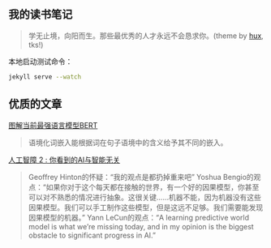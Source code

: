 ## 我的读书笔记

> 学无止境，向阳而生。那些最优秀的人才永远不会恳求你。(theme by [hux](http://huangxuan.me/), tks!)

本地启动测试命令：

```bash
jekyll serve --watch
```

## 优质的文章

[图解当前最强语言模型BERT](https://www.jiqizhixin.com/articles/121304)

> 语境化词嵌入能根据词在句子语境中的含义给予其不同的嵌入。

[人工智障 2 : 你看到的AI与智能无关](https://www.jiqizhixin.com/articles/2019-01-21-2)

> Geoffrey Hinton的怀疑：“我的观点是都扔掉重来吧”
> Yoshua Bengio的观点：“如果你对于这个每天都在接触的世界，有一个好的因果模型，你甚至可以对不熟悉的情况进行抽象。这很关键......机器不能，因为机器没有这些因果模型。我们可以手工制作这些模型，但是这远不足够。我们需要能发现因果模型的机器。”
> Yann LeCun的观点：“A learning predictive world model is what we’re missing today, and in my opinion is the biggest obstacle to significant progress in AI.”
